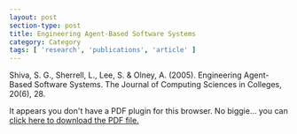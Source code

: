 ```yaml
---
layout: post
section-type: post
title: Engineering Agent-Based Software Systems
category: Category
tags: [ 'research', 'publications', 'article' ]
---
```

Shiva, S. G., Sherrell, L., Lee, S. & Olney, A. (2005). Engineering Agent-Based Software Systems. The Journal of Computing Sciences in Colleges, 20(6), 28. 

<object data="https://umdrive.memphis.edu/aolney/public/publications/Engineering%20Agent-Based%20Software%20Systems.pdf" type="application/pdf" width="100%" height="600px">
 
  <p>It appears you don't have a PDF plugin for this browser.
  No biggie... you can <a href="https://umdrive.memphis.edu/aolney/public/publications/Engineering%20Agent-Based%20Software%20Systems.pdf">click here to
  download the PDF file.</a></p>
  
</object>
